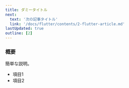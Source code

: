 ```yaml
---
title: ダミータイトル
next:
  text: '次の記事タイトル'
  link: '/docs/flutter/contents/2-flutter-article.md'
lastUpdated: true
outline: [2]
---
```


### 概要
簡単な説明。

- 項目1
- 項目2
